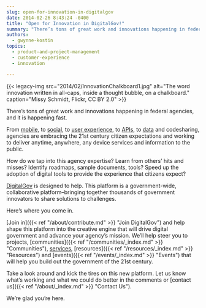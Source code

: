 ```yaml
---
slug: open-for-innovation-in-digitalgov
date: 2014-02-26 8:43:24 -0400
title: "Open for Innovation in DigitalGov!"
summary: "There’s tons of great work and innovations happening in federal agencies, and it is happening fast. They are embracing the 21st-century citizen expectations and working to deliver anytime, anywhere, any device services and information to the public."
authors:
  - gwynne-kostin
topics:
  - product-and-project-management
  - customer-experience
  - innovation

---
```


{{< legacy-img src="2014/02/InnovationChalkboard1.jpg" alt="The word innovation written in all-caps, inside a thought bubble, on a chalkboard." caption="Missy Schmidt, Flickr, CC BY 2.0" >}}

There’s tons of great work and innovations happening in federal agencies, and it is happening fast.

From [mobile](https://digital.gov/topics/mobile/), to [social](https://digital.gov/topics/social-media/), to [user experience](https://digital.gov/topics/user-experience/), to [APIs](https://digital.gov/topics/application-programming-interface/), to [data](https://digital.gov/topics/open-data/) and codesharing, agencies are embracing the 21st century citizen expectations and working to deliver anytime, anywhere, any device services and information to the public.

How do we tap into this agency expertise? Learn from others’ hits and misses? Identify roadmaps, sample documents, tools? Speed up the adoption of digital tools to provide the experience that citizens expect?

[DigitalGov](https://digital.gov/) is designed to help. This platform is a government-wide, collaborative platform&#8211;bringing together thousands of government innovators to share solutions to challenges.

Here’s where you come in.

[Join in]({{< ref "/about/contribute.md" >}} "Join DigitalGov") and help shape this platform into the creative engine that will drive digital government and advance your agency’s mission. We&#8217;ll help steer you to projects, [communities]({{< ref "/communities/_index.md" >}} "Communities"), [services](https://digital.gov/services/directory/), [resources]({{< ref "/resources/_index.md" >}} "Resources") and [events]({{< ref "/events/_index.md" >}} "Events") that will help you build out the government of the 21st century.

Take a look around and kick the tires on this new platform. Let us know what’s working and what we could do better in the comments or [contact us]({{< ref "/about/_index.md" >}} "Contact Us").

We&#8217;re glad you&#8217;re here.

